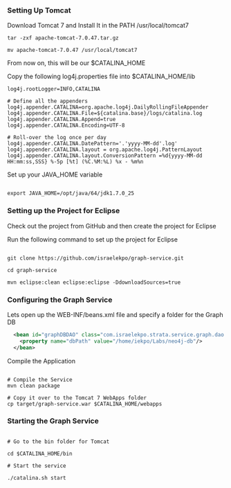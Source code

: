 ### Setting Up Tomcat ###
Download Tomcat 7 and Install It in the PATH /usr/local/tomcat7

```shell
tar -zxf apache-tomcat-7.0.47.tar.gz

mv apache-tomcat-7.0.47 /usr/local/tomcat7
```

From now on, this will be our $CATALINA_HOME

Copy the following log4j.properties file into $CATALINA_HOME/lib

```
log4j.rootLogger=INFO,CATALINA

# Define all the appenders
log4j.appender.CATALINA=org.apache.log4j.DailyRollingFileAppender
log4j.appender.CATALINA.File=${catalina.base}/logs/catalina.log
log4j.appender.CATALINA.Append=true
log4j.appender.CATALINA.Encoding=UTF-8

# Roll-over the log once per day
log4j.appender.CATALINA.DatePattern='.'yyyy-MM-dd'.log'
log4j.appender.CATALINA.layout = org.apache.log4j.PatternLayout
log4j.appender.CATALINA.layout.ConversionPattern =%d{yyyy-MM-dd HH:mm:ss,SSS} %-5p [%t] (%C.%M:%L) %x - %m%n

```

Set up your JAVA_HOME variable

```shell

export JAVA_HOME=/opt/java/64/jdk1.7.0_25

```
### Setting up the Project for Eclipse ###

Check out the project from GitHub and then create the project for Eclipse

Run the following command to set up the project for Eclipse

```shell

git clone https://github.com/israelekpo/graph-service.git

cd graph-service

mvn eclipse:clean eclipse:eclipse -DdownloadSources=true

```

### Configuring the Graph Service ###

Lets open up the WEB-INF/beans.xml file and specify a folder for the Graph DB

```xml
  <bean id="graphDBDAO" class="com.israelekpo.strata.service.graph.dao.GraphDBDAOImpl" >
    <property name="dbPath" value="/home/iekpo/Labs/neo4j-db"/>
  </bean>
```



Compile the Application

```

# Compile the Service
mvn clean package

# Copy it over to the Tomcat 7 WebApps folder
cp target/graph-service.war $CATALINA_HOME/webapps

```

### Starting the Graph Service ###

```

# Go to the bin folder for Tomcat

cd $CATALINA_HOME/bin

# Start the service

./catalina.sh start

```
